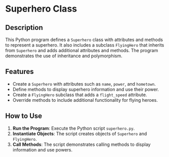 # Superhero Class

## Description
This Python program defines a `Superhero` class with attributes and methods to represent a superhero. It also includes a subclass `FlyingHero` that inherits from `Superhero` and adds additional attributes and methods. The program demonstrates the use of inheritance and polymorphism.

## Features
- Create a `Superhero` with attributes such as `name`, `power`, and `hometown`.
- Define methods to display superhero information and use their power.
- Create a `FlyingHero` subclass that adds a `flight_speed` attribute.
- Override methods to include additional functionality for flying heroes.

## How to Use
1. **Run the Program**: Execute the Python script `superhero.py`.
2. **Instantiate Objects**: The script creates objects of `Superhero` and `FlyingHero`.
3. **Call Methods**: The script demonstrates calling methods to display information and use powers.
